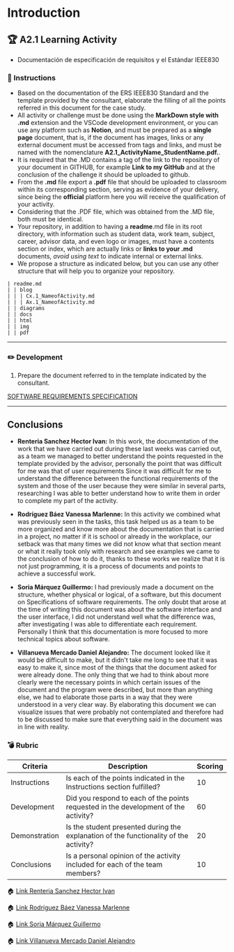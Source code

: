# Introduction

## :trophy: A2.1 Learning Activity

- Documentación de especificación de requisitos y el Estándar IEEE830

### :blue_book:  Instructions

- Based on the documentation of the ERS IEEE830 Standard and the template provided by the consultant, elaborate the filling of all the points referred in this document for the case study.
 - All activity or challenge must be done using the **MarkDown style with .md** extension and the VSCode development environment, or you can use any platform such as **Notion**, and must be prepared as a **single page** document, that is, if the document has images, links or any external document must be accessed from tags and links, and must be named with the nomenclature **A2.1_ActivityName_StudentName.pdf.**.
- It is required that the .MD contains a tag of the link to the repository of your document in GITHUB, for example **Link to my GitHub** and at the conclusion of the challenge it should be uploaded to github.
- From the **.md** file export a **.pdf** file that should be uploaded to classroom within its corresponding section, serving as evidence of your delivery, since being the **official** platform here you will receive the qualification of your activity.
- Considering that the .PDF file, which was obtained from the .MD file, both must be identical.
- Your repository, in addition to having a **readme**.md file in its root directory, with information such as student data, work team, subject, career, advisor data, and even logo or images, must have a contents section or index, which are actually links or **links to your .md** documents, _avoid using text_ to indicate internal or external links.
- We propose a structure as indicated below, but you can use any other structure that will help you to organize your repository.

```
| readme.md
| | blog
| | | Cx.1_NameofActivity.md
| | | Ax.1_NameofActivity.md
| | diagrams
| | docs
| | html
| | img
| | pdf    
```


___

### :pencil2: Development

1. Prepare the document referred to in the template indicated by the consultant.

  [SOFTWARE REQUIREMENTS SPECIFICATION](https://github.com/vanessamRodriguez/Analisis-Avanzado-de-Software/blob/main/PDF/SOFTWARE%20REQUIREMENTS%20SPECIFICATION.docx.pdf)

___

## Conclusions 

*  **Renteria Sanchez Hector Ivan:** In this work, the documentation of the work that we have carried out during these last weeks was carried out, as a team we managed to better understand the points requested in the template provided by the advisor, personally the point that was difficult for me was that of user requirements Since it was difficult for me to understand the difference between the functional requirements of the system and those of the user because they were similar in several parts, researching I was able to better understand how to write them in order to complete my part of the activity.
  
*  **Rodríguez Báez Vanessa Marlenne:**  In this activity we combined what was previously seen in the tasks, this task helped us as a team to be more organized and know more about the documentation that is carried in a project, no matter if it is school or already in the workplace, our setback was that many times we did not know what that section meant or what it really took only with research and see examples we came to the conclusion of how to do it, thanks to these works we realize that it is not just programming, it is a process of documents and points to achieve a successful work.
  
*  **Soria Márquez Guillermo:** I had previously made a document on the structure, whether physical or logical, of a software, but this document on Specifications of software requirements.
The only doubt that arose at the time of writing this document was about the software interface and the user interface, I did not understand well what the difference was, after investigating I was able to differentiate each requirement. Personally I think that this documentation is more focused to more technical topics about software.

*  **Villanueva Mercado Daniel Alejandro:** The document looked like it would be difficult to make, but it didn't take me long to see that it was easy to make it, since most of the things that the document asked for were already done. The only thing that we had to think about more clearly were the necessary points in which certain issues of the document and the program were described, but more than anything else, we had to elaborate those parts in a way that they were understood in a very clear way. By elaborating this document we can visualize issues that were probably not contemplated and therefore had to be discussed to make sure that everything said in the document was in line with reality. 
### :bomb: Rubric

| Criteria     | Description                                                                                  | Scoring |
| ------------- | -------------------------------------------------------------------------------------------- | ------- |
| Instructions | Is each of the points indicated in the Instructions section fulfilled?            | 10      |  | 5 |
| Development   | Did you respond to each of the points requested in the development of the activity?     | 60      |
| Demonstration  | Is the student presented during the explanation of the functionality of the activity?            | 20      |
| Conclusions  | Is a personal opinion of the activity included for each of the team members? | 10      |


:house: [Link Renteria Sanchez Hector Ivan](https://github.com/IvanRenteria/Analisis-Avanzado-de-Software)

:house: [Link Rodríguez Báez Vanessa Marlenne](https://github.com/vanessamRodriguez/Analisis-Avanzado-de-Software)

:house: [Link Soria Márquez Guillermo](https://github.com/GuillermoSoria97/Analisis_Avanzado_de_Software)

:house: [Link Villanueva Mercado Daniel Alejandro](https://github.com/Dany305/Analisis-Avanzado-de-Software)